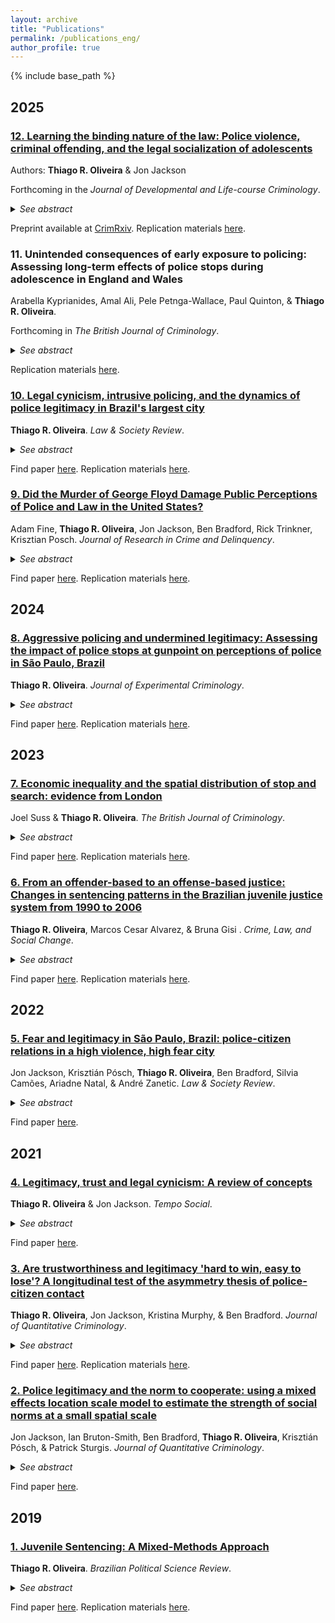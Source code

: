 ```yaml
---
layout: archive
title: "Publications"
permalink: /publications_eng/
author_profile: true
---
```


{% include base_path %}

## 2025

### [12. Learning the binding nature of the law: Police violence, criminal offending, and the legal socialization of adolescents](https://www.crimrxiv.com/pub/nw7lvvaj/release/1)

  Authors: **Thiago R. Oliveira** & Jon Jackson
  
  Forthcoming in the *Journal of Developmental and Life-course Criminology*.
  
  <details>
  <summary><i>See abstract</i></summary>

  <b>Abstract</b>: Legal socialization—the process through which individuals develop an understanding of the law and its purpose—unfolds throughout the life course, but childhood and adolescence are particularly formative periods for shaping legal attitudes. This study examines adolescent legal socialization and assesses the extent to which exposure to different policing practices, including police officers assaulting members of the public, is associated with changes in beliefs about the legitimacy of the law and an increased propensity to criminally offend. We focus on adolescents aged 11 to 14 in São Paulo, Brazil, a city where authoritarian policing is well-documented. Drawing on data from the São Paulo Legal Socialization Study—a cohort-based, four-wave longitudinal survey of 800 adolescents fielded between 2016 and 2019—we estimate contemporaneous and cumulative effects of exposure to different policing practices on legal legitimacy beliefs and crime involvement during adolescence. We find a robust association between exposure to police violence and (a) weakened beliefs about the legitimacy of the law and (b) an increased propensity to engage in offending behavior over time. Results also suggest that decreased perceptions of legal legitimacy may mediate the effects of exposure to police violence on self-reported offending behavior. We conclude that secondary exposure to police brutality can undermine the development of legitimacy beliefs among adolescents undergoing legal socialization in a city where violent and aggressive policing strategies are common. As legitimacy beliefs erode, internal constraints against rule-breaking may loosen, increasing adolescents’ propensity to engage in criminal behavior.</br>
 
  <b>Keywords</b>: legal socialization, police violence, legitimacy of the law, offending behavior, adolescents.
  
  </details>
  
  Preprint available at [CrimRxiv](https://www.crimrxiv.com/pub/nw7lvvaj/release/1). Replication materials [here](https://github.com/oliveirathiago/PoliceViolence_LegalSocialisation).

### 11. Unintended consequences of early exposure to policing: Assessing long-term effects of police stops during adolescence in England and Wales
  
  Arabella Kyprianides, Amal Ali, Pele Petnga-Wallace, Paul Quinton, & **Thiago R. Oliveira**. 
  
  Forthcoming in *The British Journal of Criminology*.
  
  <details>
  <summary><i>See abstract</i></summary>

  <b>Abstract</b>: This study examines the unintended life-course consequences of being stopped by the police in England and Wales before age 14 using data from the UK Millennium Cohort Study (N = 9,159). We investigate the predictors of early police contact and its associations with outcomes such as self-reported offending behaviour, academic achievement, and mental health over three years. Violent offending, knife carrying, non-violent offending, gang membership, alcohol use, and cannabis use are linked to higher likelihoods of police contact by age 14. Police stops at this age are associated with increased violent offending, reduced educational aspirations, greater conduct problems and attentional difficulties by age 17, and these associations persist after accounting for important variables such as ethnicity. These findings align with labelling, cumulative disadvantage, and general strain theories, and the stress process paradigm.
 
  <b>Keywords</b>: Policing; adolescents; offending; education; mental health
  
  </details>
  
  Replication materials [here](https://github.com/oliveirathiago/CoP_MCS).

### [10. Legal cynicism, intrusive policing, and the dynamics of police legitimacy in Brazil's largest city](https://doi.org/10.1017/lsr.2025.10)

  **Thiago R. Oliveira**. *Law & Society Review*.
  
  <details>
  <summary><i>See abstract</i></summary>

  <b>Abstract</b>: Public experiences with the law in some neighborhoods are marked by an overwhelming police presence alongside deep-seated beliefs that legal agents are disinterested in ensuring public safety. This mutual experience of intrusive policing and legal cynicism has important implications for people’s recognition of the legitimacy of legal authority. In the context of a global city in the Global South, this study provides a quantitative assessment of the dynamics of perceived police intrusion and cynicism about police protection and the implications of those experiences for beliefs about the legitimacy of legal institutions. Drawing on a three-wave longitudinal survey representative of adult residents of eight neighborhoods in São Paulo, Brazil (N = 1,200), I demonstrate that perceived police intrusion and cynicism about police protection (a) are two sides of the same coin, being produced by similar social forces and dynamically reproducing each other and (b) operate to undermine police legitimacy. Integrating the legal cynicism and procedural justice theoretical frameworks, this study shows that intrusive as well as unheeding and neglectful policing practices can contribute to delegitimizing legal authority. I conclude with a discussion about the distribution of repression and protection and highlight the urgency of exploring public–authority relations in the Global South.<br>
 
  <b>Keywords</b>: legal cynicism, intrusive policing, police legitimacy, procedural justice theory, Brazil.
  
  </details>
    
  Find paper [here](https://doi.org/10.1017/lsr.2025.10). Replication materials [here](https://github.com/oliveirathiago/LSR_Intrusive_Policing).

### [9. Did the Murder of George Floyd Damage Public Perceptions of Police and Law in the United States?]((https://thiagoroliveira.com/files/Floyd_JRCD.pdf))

  Adam Fine, **Thiago R. Oliveira**, Jon Jackson, Ben Bradford, Rick Trinkner, Krisztian Posch. <i>Journal of Research in Crime and Delinquency</i>.
  
  <details>
  <summary><i>See abstract</i></summary>
 
  <b>Abstract</b>:<br>
  
  <b>Objectives:</b> The police killing of George Floyd energized the Black Lives Matter (BLM) social movement across the United States in the summer of 2020. We test the impact on public perceptions of the fairness and legitimacy of the police and law.<br>
  
  <b>Methods:</b> A four-state, three-wave, short-term longitudinal study (N = 1048; Arizona, Michigan, New York, and Texas) used a novel design focused on differences in change over time to test whether public perceptions changed after the killing of Floyd.<br>
  
  <b>Results:</b> Fielding multiple outcome markers, as well as multiple pseudo-placebo comparison variables, we found that perceptions of police procedural justice, distributive justice, and bounded authority, as well as perceptions of the legitimacy of the police and law, declined following Floyd's murder. Levels of trust in science, identification with healthcare workers, and collective efficacy perceptions did not change. As discussed in the paper, the effects varied by participants’ political views.<br>
  
  <b>Conclusions:</b> The police killing of George Floyd and subsequent protests seemed to have damaged attitudes towards police and the law.<br>
  
  <b>Keywords</b>: procedural justice, police perceptions, police legitimacy, police brutality.
 
  </details>
  
  Find paper [here](https://journals.sagepub.com/doi/10.1177/00224278241263527). Replication materials [here](https://github.com/oliveirathiago/JRCD_Floyd).
  
## 2024

### [8. Aggressive policing and undermined legitimacy: Assessing the impact of police stops at gunpoint on perceptions of police in São Paulo, Brazil](https://thiagoroliveira.com/files/paper_2022_JOEX.pdf)

  **Thiago R. Oliveira**. <i>Journal of Experimental Criminology</i>.
  
  <details>
  <summary><i>See abstract</i></summary>
 
  <b>Abstract</b>:<br>
  
  <b>Objectives:</b> Test the effects of a recent police stop and a recent police stop at gunpoint on changes in attitudes towards the police among residents of Brazil’s biggest city.<br>
  
  <b>Methods:</b> A three-wave longitudinal survey of São Paulo residents (2015-2019) measured people’s beliefs about police legitimacy, expectations of police fairness, effectiveness, and overpolicing, whether they were recently stopped by the police, and whether officers had pointed a gun at them during that stop. Analysis is carried out using matching methods for panel data.<br>
  
  <b>Results:</b> While estimates are too imprecise to suggest an effect of a recent police stop on attitudinal change, recent police stops at gunpoint decrease public expectations of police fairness, increase expectations of over- policing, and harm public beliefs of police legitimacy.<br>
  
  <b>Conclusions:</b> Under a credible conditional parallel trends assumption, this study provides causal evidence on the relationship between aggressive policing practices and legal attitudes, with implications to public recognition of legal authority in a major Global South city.<br>
  
  <b>Keywords</b>: Aggressive policing, Brazil, causal inference with panel data, perceptions of police, police legitimacy, police stops, procedural justice
 
  </details>
  
  Find paper [here](https://link.springer.com/article/10.1007/s11292-022-09527-9). Replication materials [here](https://github.com/oliveirathiago/CausalPoliceStops).
  
## 2023

### [7. Economic inequality and the spatial distribution of stop and search: evidence from London](https://thiagoroliveira.com/files/paper_2022_BJC.pdf)
  
  Joel Suss & **Thiago R. Oliveira**. <i> The British Journal of Criminology</i>.
  
  <details>
  <summary><i>See abstract</i></summary>
  
  <b>Abstract</b>: We analyse the spatial concentration of stop and search (S&S) practices. Previous work argues that the persistent reliance on S&S, despite weak to null deterrent effects on crime, results from a social order maintenance motivation on the part of the police. Expanding previous studies that focused on *who* tends to be stopped and searched by police officers, we focus on *where* S&S concentrates and investigate the role of economic inequality. We use data from London in 2019 and demonstrate that a novel measure of salient, spatially-granular economic inequality is positively associated with S&S incidence at a small spatial scale, even when controlling for crime rates and other important variables. Police officers more frequently stop and search members of the public in places where the well-off and the economically precarious co-exist. Implications for understanding S&S as a tool which distinguishes between citizens, between those to protect and potential criminals, are discussed.<br>
 
  <b>Keywords</b>: policing, stop and search, economic inequality, police effectiveness, social control
  
  </details>
  
  Find paper [here](https://academic.oup.com/bjc/advance-article/doi/10.1093/bjc/azac069/6674351?login=false). Replication materials [here](http://github.com/jhsuss/stop-search).
  
### [6. From an offender-based to an offense-based justice: Changes in sentencing patterns in the Brazilian juvenile justice system from 1990 to 2006](https://link.springer.com/article/10.1007/s10611-022-10065-8)

  **Thiago R. Oliveira**, Marcos Cesar Alvarez, & Bruna Gisi . <i>Crime, Law, and Social Change</i>.
  
  <details>
  <summary><i>See abstract</i></summary>

  <b>Abstract</b>: Juvenile justice systems around the globe are becoming increasingly more similar to criminal justice systems. In Brazil, previous legislations focused on the individuals themselves and did not distinguish between young offenders and children in precarious conditions, but a new legislation in 1990 marked a rupture and introduced elements of criminal law. We leverage a unique data set representative of every adolescent who has been through the juvenile justice system in the state of São Paulo between 1990 and 2006 and provide a quantitative assessment of the changes in sentencing patterns in the period. Results suggest that judges increasingly prioritise violent and drug-related offenses when convicting adolescent defendants, indicating that the Brazilian juvenile justice system progressively resembles the criminal justice rationale by emphasising the ideal of proportionality between crime and punishment. We conclude with a discussion on pendular justice, suggesting that juvenile justice in Brazil is moving from a positivist-inspired to a classic-inspire justice system.

  </details>
  
  Find paper [here](https://link.springer.com/article/10.1007/s10611-022-10065-8). Replication materials [here](https://github.com/oliveirathiago/pendular_justice).
  
## 2022

### [5. Fear and legitimacy in São Paulo, Brazil: police-citizen relations in a high violence, high fear city](https://thiagoroliveira.com/files/paper_2021_LSR.pdf)

  Jon Jackson, Krisztián Pósch, **Thiago R. Oliveira**, Ben Bradford, Silvia Camões, Ariadne Natal, & André Zanetic. <i>Law & Society Review</i>.
  
  <details>
  <summary><i>See abstract</i></summary>

  <b>Abstract</b>: We examine consensual and coercive police–citizen relations in São Paulo, Brazil. According to procedural justice theory, popular legitimacy operates as part of a virtuous circle, whereby normatively appropriate police behavior encourages people to self-regulate, which then reduces the need for coercive forms of social control. But can consensual and coercive police–citizen relations be so easily disentangled in a city in which many people fear crime, where the ability to use force can often be palpable in even mundane police–citizen interactions, where some people fear police but also tolerate extreme police violence, and where the image of the military police as “just another (violent) gang” has significant cultural currency? Legitimacy has two components—assent (ascribed right to power) and consent (conferred right to govern)—and consistent with prior work from the US, UK, and Australia, we find that procedural justice is key to the legitimation of the police. Yet, the empirical link between legitimacy and legal compliance is complicated by ambivalent authority relations, rooted in part in heightened cultural expectations about police use of force to exercise power. We finish the paper with a discussion of the theoretical and policy implications of these findings.

  </details>
  
  Find paper [here](https://onlinelibrary.wiley.com/doi/abs/10.1111/lasr.12589).


## 2021

### [4. Legitimacy, trust and legal cynicism: A review of concepts](https://thiagoroliveira.com/files/paper_2021_TS.pdf)

  **Thiago R. Oliveira** & Jon Jackson. <i>Tempo Social</i>.
  
  <details>
  <summary><i>See abstract</i></summary>
  
  <b>Abstract</b>. We review the concepts of legitimacy, trust, and legal cynicism in the context the debate about police legitimacy, discuss the extent to which these concepts relate to each other, and offer some early, speculative thoughts on how a relational model of legitimacy can extend beyond procedural justiceconcerns.  Relying  upon  procedural  justice  theory,  we  emphasise  the  distinction  between  police legitimacy and legitimation: popular legitimacy is defined as public beliefs that legal authority has the right to rule (people acknowledge the moral appropriateness of legal authority) and the authority to govern (people recognise legal authority as the rightful authority), whereas legitimation is related to the criteria people use to judge the normative appropriateness of legal agents’ exercise of power (e.g., the extent to  which  police  officers  are  trustworthy  to  behave  in  accordance  with  people’s  normative expectations). Building on studies on legal cynicism and legal socialisation, we consider how other aspects of police conduct can send negative relational messages about people’s value within society and undermine  their  judgements  about  the  legitimacy  of  legal  authority –messages  of oppression, marginalisation,and neglectover the life course. We conclude suggesting avenues for future research on public-police relations.
  
   </details>
   
  Find paper [here](https://www.scielo.br/j/ts/a/bFsqvFF3DmrTzJKx3VFkgKN/).

### [3. Are trustworthiness and legitimacy 'hard to win, easy to lose'? A longitudinal test of the asymmetry thesis of police-citizen contact](https://thiagoroliveira.com/files/paper_2021_JQC.pdf)

  **Thiago R. Oliveira**, Jon Jackson, Kristina Murphy, & Ben Bradford. <i>Journal of Quantitative Criminology</i>.
  
  <details>
  <summary><i>See abstract</i></summary>
  
  <b>Objectives</b>: Test the asymmetry thesis of police-citizen contact that police trustworthiness and legitimacy are affected more by negative than by positive experiences of interactions with legal agents by analyzing changes in attitudes towards the police after an encounter with the police. Test whether prior attitudes moderate the impact of contact on changes in attitudes towards the police.<br>
  
  <b>Methods</b>: A two-wave panel survey of a nationally representative sample of Australian adults measured people’s beliefs about police trustworthiness (procedural fairness and effectiveness), their duty to obey the police, their contact with the police between the two waves, and their evaluation of those encounters in terms of process and outcome. Analysis is carried out using autoregressive structural equation modeling and latent moderated structural models.<br>
  
  <b>Results</b>: The association between both process and outcome evaluation of police-citizen encounters and changes in attitudes towards the police is asymmetrical for trust in police effectiveness, symmetrical for trust in procedural fairness, and asymmetrical (in the opposite direction expected) for duty to obey the police. Little evidence of heterogeneity in the association between encounters and trust in procedural fairness and duty to obey, but prior levels of perceived effectiveness moderate the association between outcome evaluation and changes in trust in police effectiveness.<br>
  
  <b>Conclusions</b>: The association between police-citizen encounters and attitudes towards the police may not be as asymmetrical as previously thought, particularly for changes in trust in procedural fairness and legitimacy. Policy implications include considering public-police interactions as ‘teachable moments’ and potential sources for enhancing police trustworthiness and legitimacy.

  </details>
  
  Find paper [here](https://link.springer.com/article/10.1007/s10940-020-09478-2?wt_mc=Internal.Event.1.SEM.ArticleAuthorOnlineFirst).  Replication materials [here](https://github.com/oliveirathiago/HardToWinEasyToLose_JQC2020).
  

### [2. Police legitimacy and the norm to cooperate: using a mixed effects location scale model to estimate the strength of social norms at a small spatial scale](https://thiagoroliveira.com/files/paper_2020_JQC.pdf)

  Jon Jackson, Ian Bruton-Smith, Ben Bradford, **Thiago R. Oliveira**, Krisztián Pósch, & Patrick Sturgis. <i>Journal of Quantitative Criminology</i>.
  
  <details>
  <summary><i>See abstract</i></summary>

  <b>Abstract</b>.<br>
  <b>Objectives</b>: Test whether cooperation with the police can be modelled as a place-based norm that varies in strength from one neighborhoodto the next. Estimate whether perceived police legitimacy predicts an  individual’s willingness  to  cooperate in weak-norm neighborhoods,but not in  strong-norm neighborhoods where most  people  are either willing or  unwilling to  cooperate, irrespective of  their perceptions of police legitimacy.<br>
  
  <b>Methods</b>: A survey of 1,057individuals in 98 relatively high-crime English neighborhoodsdefined at a small spatial scale measured (a) willingness to cooperate using a hypothetical crime vignette and (b) legitimacy using indicators of normative alignment between police and citizen values. A mixed-effects,location-scale  model  estimated the  cluster-level  mean  and cluster-level variance  of willingness  to cooperateas a neighborhood-level latent variable. A cross-level interaction tested whether legitimacy predicts individual-level willingness to cooperate only in neighborhoods where the norm is weak.<br>
  
  <b>Results</b>: Willingness to cooperate clustered strongly by neighborhood. Therewere neighborhoods with (i) high meanand low variance, (ii) high meanand high variance, (iii) (relatively) low meanand low variance, and (iv) (relatively) low meanand high variance. Legitimacy was only a positive predictor of cooperation  in neighborhoods  that had a (relatively) low  mean  and  high  variance.  There  was little variance left to explain in neighborhoods where the norm was strong.<br>
  
  <b>Conclusions</b>: Findings support a boundary condition of procedural  justice  theory:  namely, that cooperationcan  be  modelled  asa place-based norm  that  variesin  strengthfrom neighborhood to neighborhoodand that legitimacy only predicts an  individual’s willingness  to  cooperate in neighborhoods where the norm is relatively weak. 

  </details>

  Find paper [here](https://link.springer.com/article/10.1007%2Fs10940-020-09467-5).

## 2019

### [1. Juvenile Sentencing: A Mixed-Methods Approach](http://oliveirathiago.github.io/files/paper_2019bpsr.pdf)

  **Thiago R. Oliveira**. <i>Brazilian Political Science Review</i>.
  
  <details>
  <summary><i>See abstract</i></summary>
  
  <b>Abstract</b>: How do socially relevant attributes influence juvenile criminal sentencing? While judicial decisions should, in principle, be fully based on legally relevant factors such as the seriousness of the offense and the defendant’s criminal record, I ask whether and how extralegal characteristics related to the adolescent’s position in structural relations affect the decision-making process. I propose a mixed-methods design to study mechanisms of criminal sentencing. Using data from a representative sample of the São Paulo juvenile justice system records, I estimate mixed-effects logistic models to assess the probability of being sentenced to confinement given certain extralegal attributes, while controlling for legally relevant variables. Interaction effects show that adolescents registered as full-time students and classified as drug users are more likely to be sentenced to confinement than their counterparts, even when the arraignment is the same. The second step involved weekly visits to the juvenile courthouse in São Paulo over four months to observe judicial hearings. Prosecutors are central to the decision-making process. The standard decision-making mechanism is based on police documents and legally relevant information. When there is a rupture in the definition of the situation (usually when non-minority defendants enter the courtroom), a new mechanism emerges and more lenient decisions are made.
  
  </details>
  
  Find paper [here](https://brazilianpoliticalsciencereview.org/article/juvenile-sentencing-a-mixed-methods-approach/). Replication materials [here](https://doi.org/10.7910/DVN/QLKRGD).


